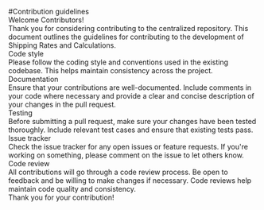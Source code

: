 #Contribution guidelines  
Welcome Contributors!  
Thank you for considering contributing to the centralized repository. This document outlines the guidelines for contributing to the development of Shipping Rates and Calculations.  
Code style  
Please follow the coding style and conventions used in the existing codebase. This helps maintain consistency across the project.  
Documentation  
Ensure that your contributions are well-documented. Include comments in your code where necessary and provide a clear and concise description of your changes in the pull request.  
Testing  
Before submitting a pull request, make sure your changes have been tested thoroughly. Include relevant test cases and ensure that existing tests pass.  
Issue tracker  
Check the issue tracker for any open issues or feature requests. If you're working on something, please comment on the issue to let others know.  
Code review  
All contributions will go through a code review process. Be open to feedback and be willing to make changes if necessary. Code reviews help maintain code quality and consistency.  
Thank you for your contribution!  
